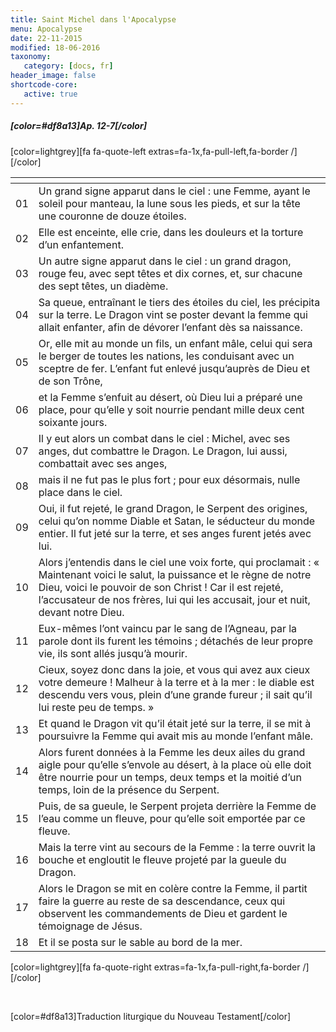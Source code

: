 ```yaml
---
title: Saint Michel dans l'Apocalypse
menu: Apocalypse
date: 22-11-2015
modified: 18-06-2016
taxonomy:
   category: [docs, fr]
header_image: false
shortcode-core:
   active: true
---
```


##### [color=#df8a13]Ap. 12-7[/color]

[color=lightgrey][fa fa-quote-left extras=fa-1x,fa-pull-left,fa-border /][/color]

|   | <span hidden>hidden</span> | 
| - | -------------------------- | 
| 01 | Un grand signe apparut dans le ciel : une Femme, ayant le soleil pour manteau, la lune sous les pieds, et sur la tête une couronne de douze étoiles. |
| 02 | Elle est enceinte, elle crie, dans les douleurs et la torture d’un enfantement. |
| 03 | Un autre signe apparut dans le ciel : un grand dragon, rouge feu, avec sept têtes et dix cornes, et, sur chacune des sept têtes, un diadème. |
| 04 | Sa queue, entraînant le tiers des étoiles du ciel, les précipita sur la terre. Le Dragon vint se poster devant la femme qui allait enfanter, afin de dévorer l’enfant dès sa naissance. |
| 05 | Or, elle mit au monde un fils, un enfant mâle, celui qui sera le berger de toutes les nations, les conduisant avec un sceptre de fer. L’enfant fut enlevé jusqu’auprès de Dieu et de son Trône, |
| 06 | et la Femme s’enfuit au désert, où Dieu lui a préparé une place, pour qu’elle y soit nourrie pendant mille deux cent soixante jours. |
| 07 | Il y eut alors un combat dans le ciel : Michel, avec ses anges, dut combattre le Dragon. Le Dragon, lui aussi, combattait avec ses anges, |
| 08 | mais il ne fut pas le plus fort ; pour eux désormais, nulle place dans le ciel. |
| 09 | Oui, il fut rejeté, le grand Dragon, le Serpent des origines, celui qu’on nomme Diable et Satan, le séducteur du monde entier. Il fut jeté sur la terre, et ses anges furent jetés avec lui. |
| 10 | Alors j’entendis dans le ciel une voix forte, qui proclamait : « Maintenant voici le salut, la puissance et le règne de notre Dieu, voici le pouvoir de son Christ ! Car il est rejeté, l’accusateur de nos frères, lui qui les accusait, jour et nuit, devant notre Dieu. |
| 11 | Eux-mêmes l’ont vaincu par le sang de l’Agneau, par la parole dont ils furent les témoins ; détachés de leur propre vie, ils sont allés jusqu’à mourir. |
| 12 | Cieux, soyez donc dans la joie, et vous qui avez aux cieux votre demeure ! Malheur à la terre et à la mer : le diable est descendu vers vous, plein d’une grande fureur ; il sait qu’il lui reste peu de temps. » |
| 13 | Et quand le Dragon vit qu’il était jeté sur la terre, il se mit à poursuivre la Femme qui avait mis au monde l’enfant mâle. |
| 14 | Alors furent données à la Femme les deux ailes du grand aigle pour qu’elle s’envole au désert, à la place où elle doit être nourrie pour un temps, deux temps et la moitié d’un temps, loin de la présence du Serpent. |
| 15 | Puis, de sa gueule, le Serpent projeta derrière la Femme de l’eau comme un fleuve, pour qu’elle soit emportée par ce fleuve. |
| 16 | Mais la terre vint au secours de la Femme : la terre ouvrit la bouche et engloutit le fleuve projeté par la gueule du Dragon. |
| 17 | Alors le Dragon se mit en colère contre la Femme, il partit faire la guerre au reste de sa descendance, ceux qui observent les commandements de Dieu et gardent le témoignage de Jésus. |
| 18 | Et il se posta sur le sable au bord de la mer. |

[color=lightgrey][fa fa-quote-right extras=fa-1x,fa-pull-right,fa-border /][/color] 

<br>

[color=#df8a13]Traduction liturgique du Nouveau Testament[/color]